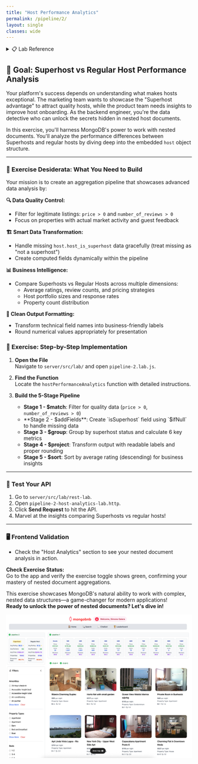 ```yaml
---
title: "Host Performance Analytics"
permalink: /pipeline/2/
layout: single
classes: wide
---
```


<details>
<summary>📋 Lab Reference</summary>
<p><strong>Associated Lab File:</strong> <code>pipeline-2.lab.js</code></p>
</details>

## 🚀 Goal: Superhost vs Regular Host Performance Analysis

Your platform's success depends on understanding what makes hosts exceptional. The marketing team wants to showcase the "Superhost advantage" to attract quality hosts, while the product team needs insights to improve host onboarding. As the backend engineer, you're the data detective who can unlock the secrets hidden in nested host documents.

In this exercise, you'll harness MongoDB's power to work with nested documents. You'll analyze the performance differences between Superhosts and regular hosts by diving deep into the embedded `host` object structure.

---

### 🎯 Exercise Desiderata: What You Need to Build

Your mission is to create an aggregation pipeline that showcases advanced data analysis by:

**🔍 Data Quality Control:**
- Filter for legitimate listings: `price > 0` and `number_of_reviews > 0`
- Focus on properties with actual market activity and guest feedback

**🏗️ Smart Data Transformation:**
- Handle missing `host.host_is_superhost` data gracefully (treat missing as "not a superhost")
- Create computed fields dynamically within the pipeline

**📊 Business Intelligence:**
- Compare Superhosts vs Regular Hosts across multiple dimensions:
  - Average ratings, review counts, and pricing strategies
  - Host portfolio sizes and response rates
  - Property count distribution

**🎨 Clean Output Formatting:**
- Transform technical field names into business-friendly labels
- Round numerical values appropriately for presentation

### 🧩 Exercise: Step-by-Step Implementation

1. **Open the File**  
   Navigate to `server/src/lab/` and open `pipeline-2.lab.js`.

2. **Find the Function**  
   Locate the `hostPerformanceAnalytics` function with detailed instructions.

3. **Build the 5-Stage Pipeline**  
   - **Stage 1 - $match**: Filter for quality data (`price > 0`, `number_of_reviews > 0`)
   - **Stage 2 - $addFields**: Create `isSuperhost` field using `$ifNull` to handle missing data
   - **Stage 3 - $group**: Group by superhost status and calculate 6 key metrics
   - **Stage 4 - $project**: Transform output with readable labels and proper rounding
   - **Stage 5 - $sort**: Sort by average rating (descending) for business insights


---

### 🚦 Test Your API

1. Go to `server/src/lab/rest-lab`.
2. Open `pipeline-2-host-analytics-lab.http`.
3. Click **Send Request** to hit the API.
4. Marvel at the insights comparing Superhosts vs regular hosts!

---

### 🖥️ Frontend Validation

- Check the "Host Analytics" section to see your nested document analysis in action.

**Check Exercise Status:**  
Go to the app and verify the exercise toggle shows green, confirming your mastery of nested document aggregations.

This exercise showcases MongoDB's natural ability to work with complex, nested data structures—a game-changer for modern applications!  
**Ready to unlock the power of nested documents? Let's dive in!**

![pipeline-2-lab](../../assets/images/pipeline-2-lab.png)
